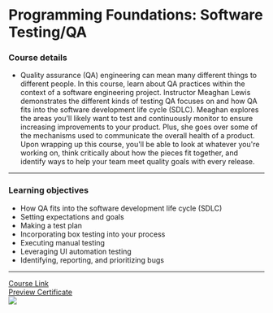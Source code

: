 # Programming Foundations: Software Testing/QA
### Course details
- Quality assurance (QA) engineering can mean many different things to different people. In this course, learn about QA practices within the context of a software engineering project. Instructor Meaghan Lewis demonstrates the different kinds of testing QA focuses on and how QA fits into the software development life cycle (SDLC). Meaghan explores the areas you'll likely want to test and continuously monitor to ensure increasing improvements to your product. Plus, she goes over some of the mechanisms used to communicate the overall health of a product. Upon wrapping up this course, you'll be able to look at whatever you're working on, think critically about how the pieces fit together, and identify ways to help your team meet quality goals with every release.
---
### Learning objectives
- How QA fits into the software development life cycle (SDLC)
- Setting expectations and goals
- Making a test plan
- Incorporating box testing into your process
- Executing manual testing
- Leveraging UI automation testing
- Identifying, reporting, and prioritizing bugs
-------------------------------
[Course Link](https://www.linkedin.com/learning/programming-foundations-software-testing-qa)
<br>[Preview Certificate](https://www.linkedin.com/learning/certificates/2d8c7fa520d9db7ecc799e6603996e52195cc552b59316e82b9989a965957037?lipi=urn%3Ali%3Apage%3Ad_flagship3_profile_view_base_certifications_details%3BVRd6ej83QqiEtz6NNthE3Q%3D%3D)
<br><img src="https://media-exp1.licdn.com/dms/image/C4D1FAQG7hZ5W-6GjNg/feedshare-document-cover-images_1280/0/1650486978472?e=1661871600&v=beta&t=NJZ-RMTuza7Mzxf9y-fxceOAr4_o7G8JfzpIoZ2Q4Q4" />
